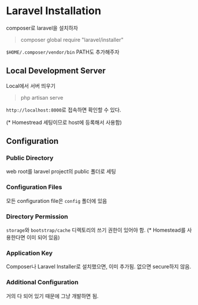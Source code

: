 # Laravel Installation

composer로 laravel을 설치하자
> composer global require "laravel/installer"

`$HOME/.composer/vendor/bin` PATH도 추가해주자

## Local Development Server

Local에서 서버 띄우기
> php artisan serve

`http://localhost:8000`로 접속하면 확인할 수 있다.

(* Homestread 세팅이므로 host에 등록해서 사용함)

## Configuration

### Public Directory

web root를 laravel project의 public 폴더로 세팅

### Configuration Files

모든 configuration file은 `config` 폴더에 있음

### Directory Permission

`storage`와 `bootstrap/cache` 디렉토리의 쓰기 권한이 있어야 함.
(* Homestead를 사용한다면 이미 되어 있음)

### Application Key

Composer나 Laravel Installer로 설치했으면, 이미 추가됨.
없으면 secure하지 않음.

### Additional Configuration

거의 다 되어 있기 때문에 그냥 개발하면 됨.

